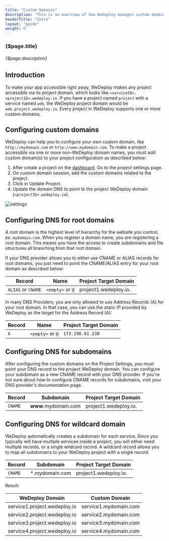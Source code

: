 ```yaml
---
title: "Custom Domains"
description: "This is an overview of how WeDeploy manages custom domains for your projects."
headerTitle: "Intro"
layout: "guide"
weight: 6
---
```


### {$page.title}

###### {$page.description}

<article id="1">

## Introduction

To make your app accessible right away, WeDeploy makes any project accessible via its project domain, which looks like `<serviceID>.<projectID>.wedeploy.io`. If you have a project named `project` with a service named `web`, the WeDeploy project domain would be `web.project.wedeploy.io`. Every project in WeDeploy supports one or more custom domains.

</article>

<article id="2">

## Configuring custom domains

WeDeploy can help you to configure your own custom domain, like `http://mydomain.com` or `http://www.mydomain.com`.
To make a project accessible via one or more non-WeDeploy domain names, you must add custom domain(s) to your project configuration as described below:

1. After create a project on the [dashboard](http://dashboard.wedeploy.com). Go to the project settings page.
2. On custom domain session, add the custom domains related to the project.
3. Click in Update Project.
4. Update the domain DNS to point to the project WeDeploy domain (`<projectID>.wedeploy.io`).

![settings](https://cloud.githubusercontent.com/assets/301291/19607402/73aca3b6-977e-11e6-82d6-e3374d3aa6ed.png)

</article>

<article id="3">

## Configuring DNS for root domains

A root domain is the highest level of hierarchy for the website you control, ex: `mydomain.com`. When you register a domain name, you are registering a root domain. This means you have the access to create subdomains and file structures all branching from that root domain.

If your DNS provider allows you to either use CNAME or ALIAS records for root domains, you just need to point the CNAME/ALIAS entry for your root domain as described below:

| Record            | Name             | Project Target Domain |
| ----------------- | ---------------- | --------------------- |
| `ALIAS` or `CNAME`| `<empty>` or `@` | project1.wedeploy.io. |

In many DNS Providers, you are only allowed to use Address Records (A) for your root domain. In that case, you can use the static IP provided by WeDeploy as the target for the Address Record (A):

| Record            | Name             | Project Target Domain |
| ----------------- | ---------------- | --------------------- |
| `A`               | `<empty>` or `@` | `173.196.61.238`      |

</article>

<article id="4">

## Configuring DNS for subdomains

After configuring the custom domains on the Project Settings, you must point your DNS record to the project WeDeploy domain. You can configure your subdomain as a new CNAME record with your DNS provider. If you're not sure about how to configure CNAME records for subdomains, visit your DNS provider's documentation page.

| Record            | Subdomain            | Project Target Domain |
| ----------------- | -------------------- | --------------------- |
| `CNAME`           | **www**.mydomain.com | project1.wedeploy.io. |

</article>

<article id="5">

## Configuring DNS for wildcard domain

WeDeploy automatically creates a subdomain for each service. Since you typically will have multiple services inside a project, you will either need multiple records, or a single wildcard record. A wildcard record allows you to map all subdomains to your WeDeploy project with a single record.

| Record            | Subdomain            | Project Target Domain |
| ----------------- | -------------------- | --------------------- |
| `CNAME`           | *.mydomain.com       | project1.wedeploy.io. |

Result:

| WeDeploy Domain              | Custom Domain         |
| ---------------------------- | --------------------- |
| service1.project.wedeploy.io | service1.mydomain.com |
| service2.project.wedeploy.io | service2.mydomain.com |
| service3.project.wedeploy.io | service3.mydomain.com |
| service4.project.wedeploy.io | service4.mydomain.com |

</article>

